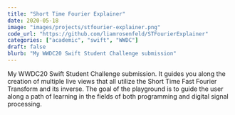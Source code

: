 ```yaml
---
title: "Short Time Fourier Explainer"
date: 2020-05-18
image: "images/projects/stfourier-explainer.png"
code_url: "https://github.com/liamrosenfeld/STFourierExplainer"
categories: ["academic", "swift", "WWDC"]
draft: false
blurb: "My WWDC20 Swift Student Challenge submission"
---
```


My WWDC20 Swift Student Challenge submission. It guides you along the creation of multiple live views that all utilize the Short Time Fast Fourier Transform and its inverse. The goal of the playground is to guide the user along a path of learning in the fields of both programming and digital signal processing.
